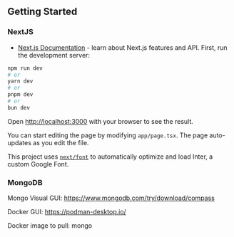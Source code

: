 ## Getting Started

### NextJS
- [Next.js Documentation](https://nextjs.org/docs) - learn about Next.js features and API.
First, run the development server:

```bash
npm run dev
# or
yarn dev
# or
pnpm dev
# or
bun dev
```

Open [http://localhost:3000](http://localhost:3000) with your browser to see the result.

You can start editing the page by modifying `app/page.tsx`. The page auto-updates as you edit the file.

This project uses [`next/font`](https://nextjs.org/docs/basic-features/font-optimization) to automatically optimize and load Inter, a custom Google Font.

### MongoDB
Mongo Visual GUI: https://www.mongodb.com/try/download/compass

Docker GUI: https://podman-desktop.io/

Docker image to pull: mongo